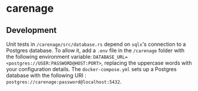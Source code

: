 # carenage


## Development

Unit tests in `/carenage/src/database.rs` depend on `sqlx`'s connection to a Postgres database. To allow it, add a `.env` file in the `/carenage`
folder with the following environment variable: `DATABASE_URL=<postgres://USER:PASSWORD@HOST:PORT>`, replacing the uppercase words with your
configuration details.
The `docker-compose.yml` sets up a Postgres database with the following URI : `postgres://carenage:password@localhost:5432`.

